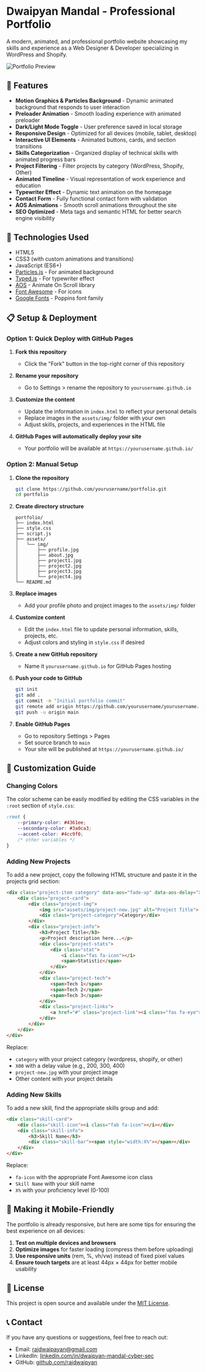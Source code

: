 # Dwaipyan Mandal - Professional Portfolio

A modern, animated, and professional portfolio website showcasing my skills and experience as a Web Designer & Developer specializing in WordPress and Shopify.

![Portfolio Preview](profile.jpg)

## 🌟 Features

- **Motion Graphics & Particles Background** - Dynamic animated background that responds to user interaction
- **Preloader Animation** - Smooth loading experience with animated preloader
- **Dark/Light Mode Toggle** - User preference saved in local storage
- **Responsive Design** - Optimized for all devices (mobile, tablet, desktop)
- **Interactive UI Elements** - Animated buttons, cards, and section transitions
- **Skills Categorization** - Organized display of technical skills with animated progress bars
- **Project Filtering** - Filter projects by category (WordPress, Shopify, Other)
- **Animated Timeline** - Visual representation of work experience and education
- **Typewriter Effect** - Dynamic text animation on the homepage
- **Contact Form** - Fully functional contact form with validation
- **AOS Animations** - Smooth scroll animations throughout the site
- **SEO Optimized** - Meta tags and semantic HTML for better search engine visibility

## 🚀 Technologies Used

- HTML5
- CSS3 (with custom animations and transitions)
- JavaScript (ES6+)
- [Particles.js](https://vincentgarreau.com/particles.js/) - For animated background
- [Typed.js](https://mattboldt.com/demos/typed-js/) - For typewriter effect
- [AOS](https://michalsnik.github.io/aos/) - Animate On Scroll library
- [Font Awesome](https://fontawesome.com/) - For icons
- [Google Fonts](https://fonts.google.com/) - Poppins font family

## 📋 Setup & Deployment

### Option 1: Quick Deploy with GitHub Pages

1. **Fork this repository**
   - Click the "Fork" button in the top-right corner of this repository

2. **Rename your repository**
   - Go to Settings > rename the repository to `yourusername.github.io`

3. **Customize the content**
   - Update the information in `index.html` to reflect your personal details
   - Replace images in the `assets/img/` folder with your own
   - Adjust skills, projects, and experiences in the HTML file

4. **GitHub Pages will automatically deploy your site**
   - Your portfolio will be available at `https://yourusername.github.io/`

### Option 2: Manual Setup

1. **Clone the repository**
   ```bash
   git clone https://github.com/yourusername/portfolio.git
   cd portfolio
   ```

2. **Create directory structure**
   ```
   portfolio/
   ├── index.html
   ├── style.css
   ├── script.js
   ├── assets/
   │   └── img/
   │       ├── profile.jpg
   │       ├── about.jpg
   │       ├── project1.jpg
   │       ├── project2.jpg
   │       ├── project3.jpg
   │       └── project4.jpg
   └── README.md
   ```

3. **Replace images**
   - Add your profile photo and project images to the `assets/img/` folder

4. **Customize content**
   - Edit the `index.html` file to update personal information, skills, projects, etc.
   - Adjust colors and styling in `style.css` if desired

5. **Create a new GitHub repository**
   - Name it `yourusername.github.io` for GitHub Pages hosting

6. **Push your code to GitHub**
   ```bash
   git init
   git add .
   git commit -m "Initial portfolio commit"
   git remote add origin https://github.com/yourusername/yourusername.github.io.git
   git push -u origin main
   ```

7. **Enable GitHub Pages**
   - Go to repository Settings > Pages
   - Set source branch to `main`
   - Your site will be published at `https://yourusername.github.io/`

## 🔧 Customization Guide

### Changing Colors

The color scheme can be easily modified by editing the CSS variables in the `:root` section of `style.css`:

```css
:root {
    --primary-color: #4361ee;
    --secondary-color: #3a0ca3;
    --accent-color: #4cc9f0;
    /* other variables */
}
```

### Adding New Projects

To add a new project, copy the following HTML structure and paste it in the projects grid section:

```html
<div class="project-item category" data-aos="fade-up" data-aos-delay="X00">
    <div class="project-card">
        <div class="project-img">
            <img src="assets/img/project-new.jpg" alt="Project Title">
            <div class="project-category">Category</div>
        </div>
        <div class="project-info">
            <h3>Project Title</h3>
            <p>Project description here...</p>
            <div class="project-stats">
                <div class="stat">
                    <i class="fas fa-icon"></i>
                    <span>Statistic</span>
                </div>
            </div>
            <div class="project-tech">
                <span>Tech 1</span>
                <span>Tech 2</span>
                <span>Tech 3</span>
            </div>
            <div class="project-links">
                <a href="#" class="project-link"><i class="fas fa-eye"></i> View Project</a>
            </div>
        </div>
    </div>
</div>
```

Replace:
- `category` with your project category (wordpress, shopify, or other)
- `X00` with a delay value (e.g., 200, 300, 400)
- `project-new.jpg` with your project image
- Other content with your project details

### Adding New Skills

To add a new skill, find the appropriate skills group and add:

```html
<div class="skill-card">
    <div class="skill-icon"><i class="fab fa-icon"></i></div>
    <div class="skill-info">
        <h3>Skill Name</h3>
        <div class="skill-bar"><span style="width:X%"></span></div>
    </div>
</div>
```

Replace:
- `fa-icon` with the appropriate Font Awesome icon class
- `Skill Name` with your skill name
- `X%` with your proficiency level (0-100)

## 📱 Making it Mobile-Friendly

The portfolio is already responsive, but here are some tips for ensuring the best experience on all devices:

1. **Test on multiple devices and browsers**
2. **Optimize images** for faster loading (compress them before uploading)
3. **Use responsive units** (rem, %, vh/vw) instead of fixed pixel values
4. **Ensure touch targets** are at least 44px × 44px for better mobile usability

## 📝 License

This project is open source and available under the [MIT License](LICENSE).

## 📞 Contact

If you have any questions or suggestions, feel free to reach out:

- Email: rajdwaipayan@gmail.com
- LinkedIn: [linkedin.com/in/dwaipyan-mandal-cyber-sec](https://www.linkedin.com/in/dwaipyan-mandal-cyber-sec)
- GitHub: [github.com/rajdwaipyan](https://github.com/rajdwaipyan)
